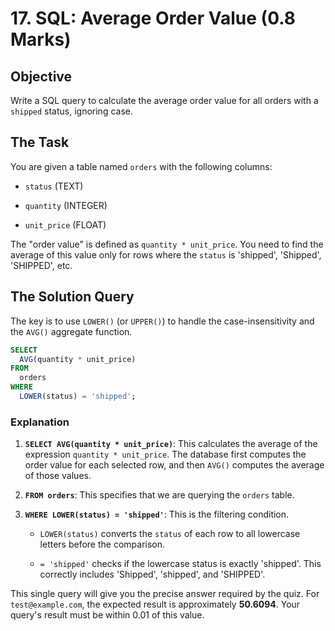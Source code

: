 # 17. SQL: Average Order Value (0.8 Marks)

Objective
---------

Write a SQL query to calculate the average order value for all orders with a `shipped` status, ignoring case.

The Task
--------

You are given a table named `orders` with the following columns:

- `status` (TEXT)

- `quantity` (INTEGER)

- `unit_price` (FLOAT)

The "order value" is defined as `quantity * unit_price`. You need to find the average of this value only for rows where the `status` is 'shipped', 'Shipped', 'SHIPPED', etc.

The Solution Query
------------------

The key is to use `LOWER()` (or `UPPER()`) to handle the case-insensitivity and the `AVG()` aggregate function.

```sql
SELECT
  AVG(quantity * unit_price)
FROM
  orders
WHERE
  LOWER(status) = 'shipped';

```

### Explanation

1. **`SELECT AVG(quantity * unit_price)`**: This calculates the average of the expression `quantity * unit_price`. The database first computes the order value for each selected row, and then `AVG()` computes the average of those values.

2. **`FROM orders`**: This specifies that we are querying the `orders` table.

3. **`WHERE LOWER(status) = 'shipped'`**: This is the filtering condition.

    - `LOWER(status)` converts the `status` of each row to all lowercase letters before the comparison.

    - `= 'shipped'` checks if the lowercase status is exactly 'shipped'. This correctly includes 'Shipped', 'shipped', and 'SHIPPED'.

This single query will give you the precise answer required by the quiz. For `test@example.com`, the expected result is approximately **50.6094**. Your query's result must be within 0.01 of this value.
